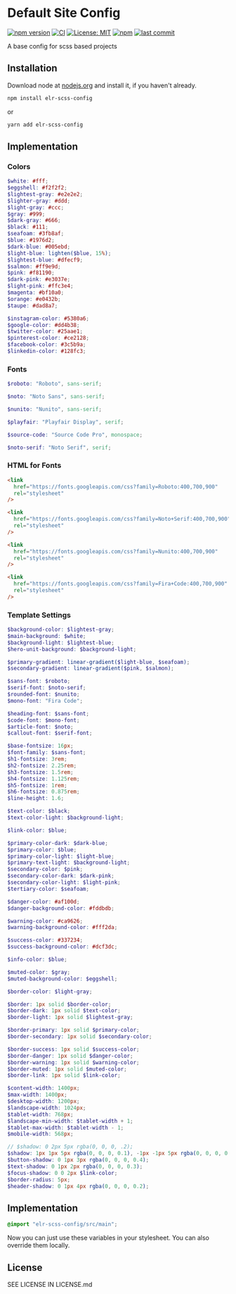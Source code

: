 # Default Site Config

[![npm version](http://img.shields.io/npm/v/elr-scss-config.svg)](https://www.npmjs.org/package/elr-scss-config)
[![CI](https://github.com/Beth3346/elr-scss-config/actions/workflows/node.js.yml/badge.svg)](https://github.com/Beth3346/elr-scss-config/actions/workflows/node.js.yml)
[![License: MIT](https://img.shields.io/badge/License-MIT-yellow.svg)](https://opensource.org/licenses/MIT)
[![npm](https://img.shields.io/npm/dm/elr-scss-config.svg?style=flat)](https://npmjs.com/package/elr-scss-config)
[![last commit](https://img.shields.io/github/last-commit/Beth3346/elr-scss-config.svg)](https://github.com/Beth3346/elr-scss-config)

A base config for scss based projects

<!-- [View Demo](https://elr-config.netlify.app/) -->

## Installation

Download node at [nodejs.org](http://nodejs.org) and install it, if you haven't already.

```sh
npm install elr-scss-config
```

or

```sh
yarn add elr-scss-config
```

## Implementation

### Colors

```scss
$white: #fff;
$eggshell: #f2f2f2;
$lightest-gray: #e2e2e2;
$lighter-gray: #ddd;
$light-gray: #ccc;
$gray: #999;
$dark-gray: #666;
$black: #111;
$seafoam: #3fb8af;
$blue: #1976d2;
$dark-blue: #005ebd;
$light-blue: lighten($blue, 15%);
$lightest-blue: #dfecf9;
$salmon: #ff9e9d;
$pink: #f81190;
$dark-pink: #e3037e;
$light-pink: #ffc3e4;
$magenta: #bf10a0;
$orange: #e0432b;
$taupe: #dad8a7;
```

```scss
$instagram-color: #5380a6;
$google-color: #dd4b38;
$twitter-color: #25aae1;
$pinterest-color: #ce2128;
$facebook-color: #3c5b9a;
$linkedin-color: #128fc3;
```

### Fonts

```scss
$roboto: "Roboto", sans-serif;
```

```scss
$noto: "Noto Sans", sans-serif;
```

```scss
$nunito: "Nunito", sans-serif;
```

```scss
$playfair: "Playfair Display", serif;
```

```scss
$source-code: "Source Code Pro", monospace;
```

```scss
$noto-serif: "Noto Serif", serif;
```

### HTML for Fonts

```html
<link
  href="https://fonts.googleapis.com/css?family=Roboto:400,700,900"
  rel="stylesheet"
/>
```

```html
<link
  href="https://fonts.googleapis.com/css?family=Noto+Serif:400,700,900"
  rel="stylesheet"
/>
```

```html
<link
  href="https://fonts.googleapis.com/css?family=Nunito:400,700,900"
  rel="stylesheet"
/>
```

```html
<link
  href="https://fonts.googleapis.com/css?family=Fira+Code:400,700,900"
  rel="stylesheet"
/>
```

### Template Settings

```scss
$background-color: $lightest-gray;
$main-background: $white;
$background-light: $lightest-blue;
$hero-unit-background: $background-light;
```

```scss
$primary-gradient: linear-gradient($light-blue, $seafoam);
$secondary-gradient: linear-gradient($pink, $salmon);
```

```scss
$sans-font: $roboto;
$serif-font: $noto-serif;
$rounded-font: $nunito;
$mono-font: "Fira Code";
```

```scss
$heading-font: $sans-font;
$code-font: $mono-font;
$article-font: $noto;
$callout-font: $serif-font;
```

```scss
$base-fontsize: 16px;
$font-family: $sans-font;
$h1-fontsize: 3rem;
$h2-fontsize: 2.25rem;
$h3-fontsize: 1.5rem;
$h4-fontsize: 1.125rem;
$h5-fontsize: 1rem;
$h6-fontsize: 0.875rem;
$line-height: 1.6;
```

```scss
$text-color: $black;
$text-color-light: $background-light;
```

```scss
$link-color: $blue;
```

```scss
$primary-color-dark: $dark-blue;
$primary-color: $blue;
$primary-color-light: $light-blue;
$primary-text-light: $background-light;
$secondary-color: $pink;
$secondary-color-dark: $dark-pink;
$secondary-color-light: $light-pink;
$tertiary-color: $seafoam;
```

```scss
$danger-color: #af100d;
$danger-background-color: #fddbdb;

$warning-color: #ca9626;
$warning-background-color: #fff2da;

$success-color: #337234;
$success-background-color: #dcf3dc;

$info-color: $blue;

$muted-color: $gray;
$muted-background-color: $eggshell;
```

```scss
$border-color: $light-gray;

$border: 1px solid $border-color;
$border-dark: 1px solid $text-color;
$border-light: 1px solid $lightest-gray;

$border-primary: 1px solid $primary-color;
$border-secondary: 1px solid $secondary-color;

$border-success: 1px solid $success-color;
$border-danger: 1px solid $danger-color;
$border-warning: 1px solid $warning-color;
$border-muted: 1px solid $muted-color;
$border-link: 1px solid $link-color;
```

```scss
$content-width: 1400px;
$max-width: 1400px;
$desktop-width: 1200px;
$landscape-width: 1024px;
$tablet-width: 768px;
$landscape-min-width: $tablet-width + 1;
$tablet-max-width: $tablet-width - 1;
$mobile-width: 568px;
```

```scss
// $shadow: 0 2px 5px rgba(0, 0, 0, .2);
$shadow: 1px 1px 5px rgba(0, 0, 0, 0.1), -1px -1px 5px rgba(0, 0, 0, 0.1);
$button-shadow: 0 1px 3px rgba(0, 0, 0, 0.4);
$text-shadow: 0 1px 2px rgba(0, 0, 0, 0.3);
$focus-shadow: 0 0 2px $link-color;
$border-radius: 5px;
$header-shadow: 0 1px 4px rgba(0, 0, 0, 0.2);
```

## Implementation

```scss
@import "elr-scss-config/src/main";
```

Now you can just use these variables in your stylesheet. You can also override them locally.

## License

SEE LICENSE IN LICENSE.md
